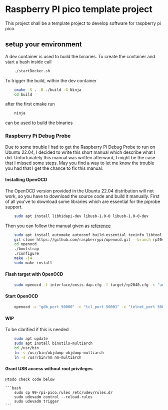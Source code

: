 # Raspberry PI pico template project

This project shall be a template project to develop software for raspberry pi pico.

## setup your environment

A dev container is used to build the binaries. To create the container and start a bash inside call

```bash
    ./startDocker.sh
```

To trigger the build, within the dev container

```bash
    cmake -S . -B ./build -G Ninja
    cd build 
```

after the first cmake run

```bash
    ninja 
```

can be used to build the binaries

### Raspberry Pi Debug Probe

Due to some trouble I had to get the Raspberry Pi Debug Probe to run on Ubuntu 22.04, I decided to write this short manual which describe what I did. Unfortunately this manual was written afterward, I might be the case that I missed some steps. May you find a way to let me know the trouble you had that I get the chance to fix this manual.

#### Installing OpenOCD

The OpenOCD version provided in the Ubuntu 22.04 distribution will not work, so you have to download the source code and build it manually. First of all you've to download some libraries which are essential for the piprobe support.

```bash
    sudo apt install libhidapi-dev libusb-1.0-0 libusb-1.0-0-dev
```

Then you can follow the manual given as [reference][id1]

```bash
    sudo apt install automake autoconf build-essential texinfo libtool libftdi-dev libusb-1.0-0-dev
    git clone https://github.com/raspberrypi/openocd.git --branch rp2040 --depth=1 --no-single-branch
    cd openocd
    ./bootstrap
    ./configure
    make -j4
    sudo make install
```

#### Flash target with OpenOCD

```bash
    sudo openocd -f interface/cmsis-dap.cfg -f target/rp2040.cfg -c "adapter speed 5000" -c "program blink.elf verify reset exit"
```

#### Start  OpenOCD

```bash
    openocd -c "gdb_port 50000" -c "tcl_port 50001" -c "telnet_port 50002" -s /home/matthias/work/pico/pico-examples -f /home/matthias/.vscode-server/extensions/marus25.cortex-debug-1.12.0/support/openocd-helpers.tcl -f interface/cmsis-dap.cfg -f target/rp2040.cfg -c "adapter speed 5000"
```

#### WIP

To be clarified if this is needed
```bash
    sudo apt update
    sudo apt install binutils-multiarch
    cd /usr/bin
    ln -s /usr/bin/objdump objdump-multiarch
    ln -s /usr/bin/nm nm-multiarch 
```

[id1]: https://www.raspberrypi.com/documentation/microcontrollers/debug-probe.html#installing-gdb

#### Grant USB access without root privileges
    
    @todo check code below

    ```bash
        sudo cp 99-rpi-pico.rules /etc/udev/rules.d/
        sudo udevadm control --reload-rules
        sudo udevadm trigger
    ```